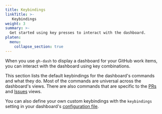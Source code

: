 ```yaml
---
title: Keybindings
linkTitle: >-
   Keybindings
weight: 3
summary: >-
  Get started using key presses to interact with the dashboard.
platen:
  menu:
    collapse_section: true
---
```


When you use `gh-dash` to display a dashboard for your GitHub work items, you can interact with the
dashboard using key combinations.

This section lists the default keybindings for the dashboard's commands and what they do. Most of
the commands are universal across the dashboard's views. There are also commands that are specific
to the [PRs][01] and [Issues][02] views.

You can also define your own custom keybindings with the `keybindings` setting in your dashboard's
[configuration file][03].

```section
```

<!-- Link reference definitions -->
[01]: ./selected-pr.md
[02]: ./selected-issue.md
[03]: ../../configuration/_index.md
